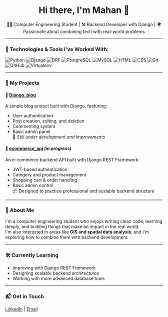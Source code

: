 <h1 align="center">Hi there, I'm Mahan 👋</h1>

<p align="center">
  👨‍💻 Computer Engineering Student | 🛠️ Backend Developer with Django | 🌍 Passionate about combining tech with real-world problems
</p>

---

### 🧰 Technologies & Tools I've Worked With:

![Python](https://img.shields.io/badge/Python-3670A0?style=for-the-badge&logo=python&logoColor=white)
![Django](https://img.shields.io/badge/Django-092E20?style=for-the-badge&logo=django&logoColor=white)
![DRF](https://img.shields.io/badge/DRF-red?style=for-the-badge&logo=django&logoColor=white)
![PostgreSQL](https://img.shields.io/badge/PostgreSQL-316192?style=for-the-badge&logo=postgresql&logoColor=white)
![MySQL](https://img.shields.io/badge/MySQL-00758F?style=for-the-badge&logo=mysql&logoColor=white)
![HTML](https://img.shields.io/badge/HTML-E34F26?style=for-the-badge&logo=html5&logoColor=white)
![CSS](https://img.shields.io/badge/CSS-1572B6?style=for-the-badge&logo=css3&logoColor=white)
![Git](https://img.shields.io/badge/Git-F05032?style=for-the-badge&logo=git&logoColor=white)
![GitHub](https://img.shields.io/badge/GitHub-181717?style=for-the-badge&logo=github&logoColor=white)
![Virtualenv](https://img.shields.io/badge/Virtualenv-000000?style=for-the-badge&logo=python&logoColor=white)

---

### 🚀 My Projects

#### 📝 [Django_blog](https://github.com/MahanMa78/Django_blog)
A simple blog project built with Django, featuring:
- User authentication
- Post creation, editing, and deletion
- Commenting system
- Basic admin panel  
🧪 *Still under development and improvements*

#### 🛒 [ecommerce_api](https://github.com/MahanMa78/ecommerce_api) *(in progress)*
An e-commerce backend API built with Django REST Framework:
- JWT-based authentication
- Category and product management
- Shopping cart & order handling
- Basic admin control  
📦 Designed to practice professional and scalable backend structure

---

### 🎯 About Me

I'm a computer engineering student who enjoys writing clean code, learning deeply, and building things that make an impact in the real world.  
I'm also interested in areas like **GIS and spatial data analysis**, and I'm exploring how to combine them with backend development.

---

### 🛠️ Currently Learning

- Improving with Django REST Framework
- Designing scalable backend architectures
- Working with more advanced database tools

---

### 📬 Get in Touch

[LinkedIn](https://linkedin.com/in/mahan-mazaheri) | [Email](mailto:mahan78ir2@gmail.com)

